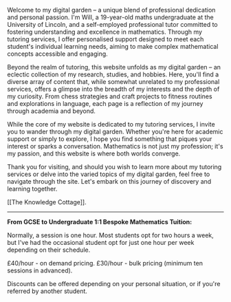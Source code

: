 Welcome to my digital garden – a unique blend of professional dedication and personal passion. I'm Will, a 19-year-old maths undergraduate at the University of Lincoln, and a self-employed professional tutor committed to fostering understanding and excellence in mathematics. Through my tutoring services, I offer personalised support designed to meet each student's individual learning needs, aiming to make complex mathematical concepts accessible and engaging.

Beyond the realm of tutoring, this website unfolds as my digital garden – an eclectic collection of my research, studies, and hobbies. Here, you'll find a diverse array of content that, while somewhat unrelated to my professional services, offers a glimpse into the breadth of my interests and the depth of my curiosity. From chess strategies and craft projects to fitness routines and explorations in language, each page is a reflection of my journey through academia and beyond.

While the core of my website is dedicated to my tutoring services, I invite you to wander through my digital garden. Whether you're here for academic support or simply to explore, I hope you find something that piques your interest or sparks a conversation. Mathematics is not just my profession; it's my passion, and this website is where both worlds converge.

Thank you for visiting, and should you wish to learn more about my tutoring services or delve into the varied topics of my digital garden, feel free to navigate through the site. Let's embark on this journey of discovery and learning together.

[[The Knowledge Cottage]].

___
**From GCSE to Undergraduate 1:1 Bespoke Mathematics Tuition:**

Normally, a session is one hour. Most students opt for two hours a week, but I've had the occasional student opt for just one hour per week depending on their schedule.

£40/hour - on demand pricing.
£30/hour - bulk pricing (minimum ten sessions in advanced).

Discounts can be offered depending on your personal situation, or if you're referred by another student.